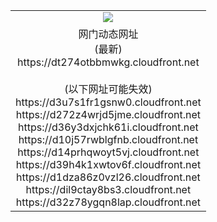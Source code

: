 ﻿<table>
  <tr></tr>
  <tr><td colspan=2 align=center><img src="https://dt274otbbmwkg.cloudfront.net/Up/oGate.jpg" /></td></tr>
  <tr><td colspan=2 align=center>网门动态网址<br/>(最新)
<br>https://dt274otbbmwkg.cloudfront.net
<br/><br/>(以下网址可能失效)
<br>https://d3u7s1fr1gsnw0.cloudfront.net
<br>https://d272z4wrjd5jme.cloudfront.net
<br>https://d36y3dxjchk61i.cloudfront.net
<br>https://d10j57rwblgfnb.cloudfront.net
<br>https://d14prhqwoyt5vj.cloudfront.net
<br>https://d39h4k1xwtov6f.cloudfront.net
<br>https://d1dza86z0vzl26.cloudfront.net
<br>https://dil9ctay8bs3.cloudfront.net
<br>https://d32z78ygqn8lap.cloudfront.net
    </td>
  </tr>
</table>
